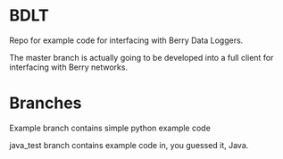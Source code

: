 # BDLT

Repo for example code for interfacing with Berry Data Loggers.  

The master branch is actually going to be developed into a full client for interfacing with Berry networks.  

# Branches
Example branch contains simple python example code

java_test branch contains example code in, you guessed it, Java.  
